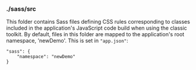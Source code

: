### ./sass/src

This folder contains Sass files defining CSS rules corresponding to classes
included in the application's JavaScript code build when using the classic toolkit.
By default, files in this folder are mapped to the application's root namespace, 'newDemo'.
This is set in `"app.json"`:

    "sass": {
        "namespace": "newDemo"
    }